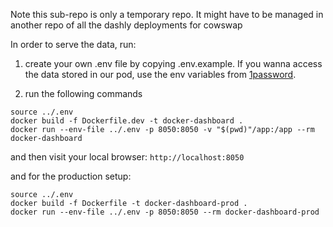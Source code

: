 
Note this sub-repo is only a temporary repo. It might have to be managed in another repo of all the dashly deployments for cowswap

In order to serve the data, run:
1. create your own .env file by copying .env.example. If you wanna access the data stored in our pod, use the env variables from  [1password](https://start.1password.com/open/i?a=6DWD777JFFEZZLYS6J4DUURYLE&v=weisopuq6vd4jkgfi443z2fe64&i=r7tfzgrrsv37l4b2etdco7ku2u&h=cowserviceslda.1password.com). 

2. run the following commands
```
source ../.env
docker build -f Dockerfile.dev -t docker-dashboard .
docker run --env-file ../.env -p 8050:8050 -v "$(pwd)"/app:/app --rm docker-dashboard
```
and then visit your local browser:
`http://localhost:8050`

and for the production setup:
```
source ../.env
docker build -f Dockerfile -t docker-dashboard-prod .
docker run --env-file ../.env -p 8050:8050 --rm docker-dashboard-prod
```

